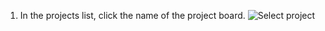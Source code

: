 1. In the projects list, click the name of the project board.
   ![Select project](/assets/images/help/projects/select-project.png)
